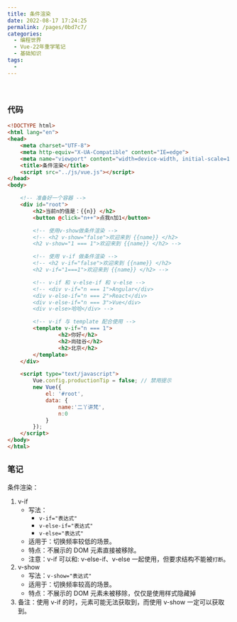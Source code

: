 ```yaml
---
title: 条件渲染
date: 2022-08-17 17:24:25
permalink: /pages/0bd7c7/
categories:
  - 编程世界
  - Vue-22年重学笔记
  - 基础知识
tags:
  -
---
```


<br><ArticleTopAd></ArticleTopAd>


## ` 代码 `

```html
<!DOCTYPE html>
<html lang="en">
<head>
    <meta charset="UTF-8">
    <meta http-equiv="X-UA-Compatible" content="IE=edge">
    <meta name="viewport" content="width=device-width, initial-scale=1.0">
    <title>条件渲染</title>
    <script src="../js/vue.js"></script>
</head>
<body>

    <!-- 准备好一个容器 -->
    <div id="root">
        <h2>当前n的值是：{{n}} </h2>
        <button @click="n++">点我n加1</button>

        <!-- 使用v-show做条件渲染 -->
        <!-- <h2 v-show="false">欢迎来到 {{name}} </h2>
        <h2 v-show="1 === 1">欢迎来到 {{name}} </h2> -->

        <!-- 使用 v-if 做条件渲染 -->
        <!-- <h2 v-if="false">欢迎来到 {{name}} </h2>
        <h2 v-if="1===1">欢迎来到 {{name}} </h2> -->

        <!-- v-if 和 v-else-if 和 v-else -->
        <!-- <div v-if="n === 1">Angular</div>
        <div v-else-if="n === 2">React</div>
        <div v-else-if="n === 3">Vue</div>
        <div v-else>哈哈</div> -->

        <!-- v-if 与 template 配合使用 -->
        <template v-if="n === 1">
                <h2>你好</h2>
                <h2>尚硅谷</h2>
                <h2>北京</h2>
        </template>
    </div>

    <script type="text/javascript">
        Vue.config.productionTip = false; // 禁用提示
        new Vue({
            el: '#root',
            data: {
                name:'二丫讲梵',
                n:0
            }
        });
    </script>
</body>
</html>
```

## ` 笔记 `

条件渲染：
1.  v-if
     - 写法：
       - `v-if="表达式"`
       - `v-else-if="表达式"`
       - `v-else="表达式"`
     - 适用于：切换频率较低的场景。
     - 特点：不展示的 DOM 元素直接被移除。
     - 注意：v-if 可以和: v-else-if、v-else 一起使用，但要求结构不能被`打断`。
2.  v-show
     - 写法：`v-show="表达式"`
     - 适用于：切换频率较高的场景。
     - 特点：不展示的 DOM 元素未被移除，仅仅是使用样式隐藏掉
3.  备注：使用 v-if 的时，元素可能无法获取到，而使用 v-show 一定可以获取到。


<br><ArticleTopAd></ArticleTopAd>
